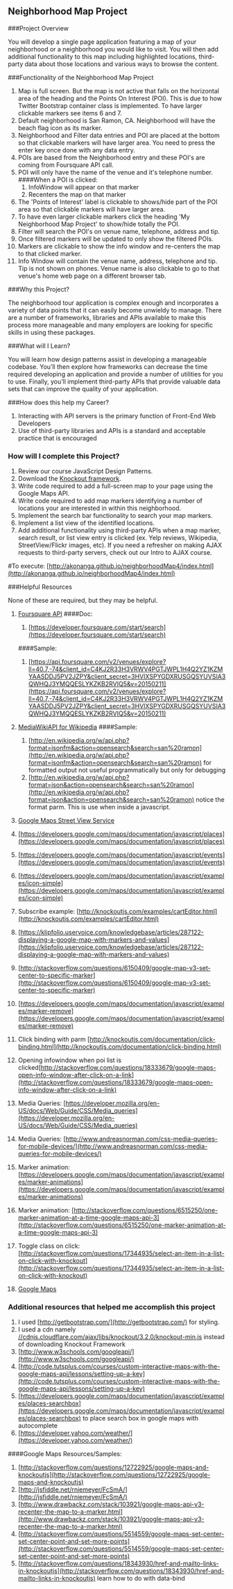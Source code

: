 ## Neighborhood Map Project

###Project Overview

You will develop a single page application featuring a map of your neighborhood or a neighborhood you would like to visit. You will then add additional functionality to this map including highlighted locations, third-party data about those locations and various ways to browse the content.



###Functionality of the Neighborhood Map Project
1.  Map is full screen.  But the map is not active that falls on the horizontal area of the heading and the Points On Interest (POI).
    This is due to how Twitter Bootstrap container class is implemented. To have larger clickable markers see items 6 and 7.
1.  Default neighborhood is San Ramon, CA.  Neighborhood will have the beach flag icon as its marker.
1.  Neighborhood and Filter data entries and POI are placed at the bottom so that clickable markers will have larger area.
    You need to press the enter key once done with any data entry.
1.  POIs are based from the Neighborhood entry and these POI's are coming from Foursquare API call.
1.  POI will only have the name of the venue and it's telephone number.
    ####When a POI is clicked:
    1.   InfoWindow will appear on that marker
    1.    Recenters the map on that marker
1.  The 'Points of Interest' label is clickable to shows/hide part of the POI area so that clickable markers will have larger area.
1.  To have even larger clickable markers click the heading 'My Neighborhood Map Project' to show/hide totally the POI.
1.  Filter will search the POI's on venue name, telephone, address and tip.
1.  Once filtered markers will be updated to only show the filtered POIs.
1.  Markers are clickable to show the info window and re-centers the map to that clicked marker.
1.  Info Window will contain the venue name, address, telephone and tip.  Tip is not shown on phones.
    Venue name is also clickable to go to that venue's home web page on a different browser tab.





###Why this Project?

The neighborhood tour application is complex enough and incorporates a variety of data points that it can easily become unwieldy to manage. There are a number of frameworks, libraries and APIs available to make this process more manageable and many employers are looking for specific skills in using these packages.

###What will I Learn?

You will learn how design patterns assist in developing a manageable codebase. You’ll then explore how frameworks can decrease the time required developing an application and provide a number of utilities for you to use. Finally, you’ll implement third-party APIs that provide valuable data sets that can improve the quality of your application.

###How does this help my Career?

1.  Interacting with API servers is the primary function of Front-End Web Developers
1.  Use of third-party libraries and APIs is a standard and acceptable practice that is encouraged

### How will I complete this Project?

1.  Review our course JavaScript Design Patterns.
1.  Download the [Knockout framework](http://knockoutjs.com/).
1.  Write code required to add a full-screen map to your page using the Google Maps API.
1.  Write code required to add map markers identifying a number of locations your are interested in within this neighborhood.
1.  Implement the search bar functionality to search your map markers.
1.  Implement a list view of the identified locations.
1.  Add additional functionality using third-party APIs when a map marker, search result, or list view entry is clicked (ex. Yelp reviews, Wikipedia, StreetView/Flickr images, etc). If you need a refresher on making AJAX requests to third-party servers, check out our Intro to AJAX course.


#To execute:
[http://akonanga.github.io/neighborhoodMap4/index.html](http://akonanga.github.io/neighborhoodMap4/index.html)

###Helpful Resources

None of these are required, but they may be helpful.

1.  [Foursquare API](https://developer.foursquare.com/start)
    ####Doc:
    1.  [https://developer.foursquare.com/start/search](https://developer.foursquare.com/start/search)

    ####Sample:
    1.  [https://api.foursquare.com/v2/venues/explore?ll=40.7,-74&client_id=C4KJ2R33H3VRWV4PGTJWPL1H4Q2YZ1KZMYAASDDJ5PV2JZPY&client_secret=3HVIXSPYGDXRUSGQSYUVSIA3QWHQJ3YMQQESLYKZKB2RVIQ5&v=20150211](https://api.foursquare.com/v2/venues/explore?ll=40.7,-74&client_id=C4KJ2R33H3VRWV4PGTJWPL1H4Q2YZ1KZMYAASDDJ5PV2JZPY&client_secret=3HVIXSPYGDXRUSGQSYUVSIA3QWHQJ3YMQQESLYKZKB2RVIQ5&v=20150211)

1.  [MediaWikiAPI for Wikipedia](http://www.mediawiki.org/wiki/API%3aMain_page)
    ####Sample:
    1.  [http://en.wikipedia.org/w/api.php?format=jsonfm&action=opensearch&search=san%20ramon](http://en.wikipedia.org/w/api.php?format=jsonfm&action=opensearch&search=san%20ramon) for formatted output not useful programmatically but only for debugging
    1.  [http://en.wikipedia.org/w/api.php?format=json&action=opensearch&search=san%20ramon](http://en.wikipedia.org/w/api.php?format=json&action=opensearch&search=san%20ramon) notice the format parm.  This is use when inside a javascript.

1.  [Google Maps Street View Service](https://developers.google.com/maps/documentation/javascript/streetview)
1.  [https://developers.google.com/maps/documentation/javascript/places](https://developers.google.com/maps/documentation/javascript/places)
1.  [https://developers.google.com/maps/documentation/javascript/events](https://developers.google.com/maps/documentation/javascript/events)
1.  [https://developers.google.com/maps/documentation/javascript/examples/icon-simple](https://developers.google.com/maps/documentation/javascript/examples/icon-simple)
1.  Subscribe example: [http://knockoutjs.com/examples/cartEditor.html](http://knockoutjs.com/examples/cartEditor.html)
1.  [https://klipfolio.uservoice.com/knowledgebase/articles/287122-displaying-a-google-map-with-markers-and-values](https://klipfolio.uservoice.com/knowledgebase/articles/287122-displaying-a-google-map-with-markers-and-values)
1.  [http://stackoverflow.com/questions/6150409/google-map-v3-set-center-to-specific-marker](http://stackoverflow.com/questions/6150409/google-map-v3-set-center-to-specific-marker)
1.  [https://developers.google.com/maps/documentation/javascript/examples/marker-remove](https://developers.google.com/maps/documentation/javascript/examples/marker-remove)
1.  Click binding with parm [http://knockoutjs.com/documentation/click-binding.html](http://knockoutjs.com/documentation/click-binding.html)
1.  Opening infowindow when poi list is clicked[http://stackoverflow.com/questions/18333679/google-maps-open-info-window-after-click-on-a-link](http://stackoverflow.com/questions/18333679/google-maps-open-info-window-after-click-on-a-link)
1.  Media Queries: [https://developer.mozilla.org/en-US/docs/Web/Guide/CSS/Media_queries](https://developer.mozilla.org/en-US/docs/Web/Guide/CSS/Media_queries)
1.  Media Queries: [http://www.andreasnorman.com/css-media-queries-for-mobile-devices/](http://www.andreasnorman.com/css-media-queries-for-mobile-devices/)
1.  Marker animation: [https://developers.google.com/maps/documentation/javascript/examples/marker-animations](https://developers.google.com/maps/documentation/javascript/examples/marker-animations)
1.  Marker animation: [http://stackoverflow.com/questions/6515250/one-marker-animation-at-a-time-google-maps-api-3](http://stackoverflow.com/questions/6515250/one-marker-animation-at-a-time-google-maps-api-3)
1.  Toggle class on click: [http://stackoverflow.com/questions/17344935/select-an-item-in-a-list-on-click-with-knockout](http://stackoverflow.com/questions/17344935/select-an-item-in-a-list-on-click-with-knockout)
1.  [Google Maps](https://developers.google.com/maps/documentation/)

### Additional resources that helped me accomplish this project
1.  I used [http://getbootstrap.com/](http://getbootstrap.com/) for styling.
1.  I used a cdn namely [//cdnjs.cloudflare.com/ajax/libs/knockout/3.2.0/knockout-min.js](//cdnjs.cloudflare.com/ajax/libs/knockout/3.2.0/knockout-min.js) instead of downloading Knockout Framework
1.  [http://www.w3schools.com/googleapi/](http://www.w3schools.com/googleapi/)
1.  [http://code.tutsplus.com/courses/custom-interactive-maps-with-the-google-maps-api/lessons/setting-up-a-key](http://code.tutsplus.com/courses/custom-interactive-maps-with-the-google-maps-api/lessons/setting-up-a-key)
1.  [https://developers.google.com/maps/documentation/javascript/examples/places-searchbox](https://developers.google.com/maps/documentation/javascript/examples/places-searchbox) to place search box in google maps with autocomplete
1.  [https://developer.yahoo.com/weather/](https://developer.yahoo.com/weather/)

####Google Maps Resources/Samples:
1.  [http://stackoverflow.com/questions/12722925/google-maps-and-knockoutjs](http://stackoverflow.com/questions/12722925/google-maps-and-knockoutjs)
1.  [http://jsfiddle.net/rniemeyer/FcSmA/](http://jsfiddle.net/rniemeyer/FcSmA/)
1.  [http://www.drawbackz.com/stack/103921/google-maps-api-v3-recenter-the-map-to-a-marker.html](http://www.drawbackz.com/stack/103921/google-maps-api-v3-recenter-the-map-to-a-marker.html)
1.  [http://stackoverflow.com/questions/5514559/google-maps-set-center-set-center-point-and-set-more-points](http://stackoverflow.com/questions/5514559/google-maps-set-center-set-center-point-and-set-more-points)
1.  [http://stackoverflow.com/questions/18343930/href-and-mailto-links-in-knockoutjs](http://stackoverflow.com/questions/18343930/href-and-mailto-links-in-knockoutjs)
        learn how to do <a> with data-bind

